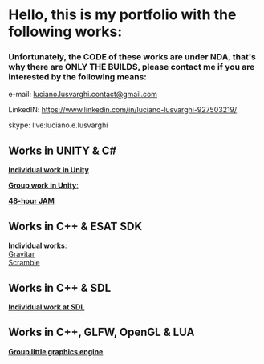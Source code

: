 # Hello, this is my portfolio with the following works:
### Unfortunately, the **CODE** of these works are under **NDA**, that's why there are **ONLY THE BUILDS**, please contact me if you are interested by the following means:

e-mail: luciano.lusvarghi.contact@gmail.com

LinkedIN: https://www.linkedin.com/in/luciano-lusvarghi-927503219/

skype: live:luciano.e.lusvarghi

## Works in UNITY & C#

[**Individual work in Unity**](https://github.com/LucianoLusvarghi/CityBuilder.git)  

[**Group work in Unity**: ](https://github.com/LucianoLusvarghi/Little-smartphone-game)  

[**48-hour JAM**](https://github.com/LucianoLusvarghi/Game-JAM)  

## Works in C++ & ESAT SDK

**Individual works**:  
[Gravitar](https://github.com/LucianoLusvarghi/Gravitar)  
[Scramble](https://github.com/LucianoLusvarghi/Scramble)  


## Works in C++ & SDL
[**Individual work at SDL**](https://github.com/LucianoLusvarghi/Proyect_in_SDL)

## Works in C++, GLFW, OpenGL & LUA
[**Group little graphics engine**](https://github.com/LucianoLusvarghi/Little-Graphic-Engine)



